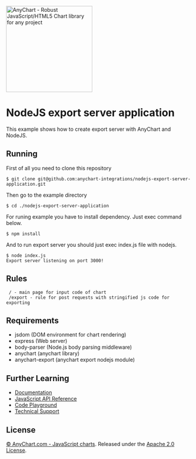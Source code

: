 [<img src="https://cdn.anychart.com/images/logo-transparent-segoe.png?2" width="234px" alt="AnyChart - Robust JavaScript/HTML5 Chart library for any project">](https://anychart.com)
# NodeJS export server application
This example shows how to create export server with AnyChart and NodeJS.

## Running
First of all you need to clone this repository
```
$ git clone git@github.com:anychart-integrations/nodejs-export-server-application.git
```
Then go to the example directory
```
$ cd ./nodejs-export-server-application
```
For runing example you have to install dependency. Just exec command below.
```
$ npm install
```
And to run export server you should just exec index.js file with nodejs.
```
$ node index.js
Export server listening on port 3000!
```

## Rules
```
 / - main page for input code of chart
 /export - rule for post requests with stringified js code for exporting
```

## Requirements
* jsdom (DOM environment for chart rendering)
* express (Web server)
* body-parser (Node.js body parsing middleware)
* anychart (anychart library)
* anychart-export (anychart export nodejs module)

## Further Learning
* [Documentation](https://docs.anychart.com)
* [JavaScript API Reference](https://api.anychart.com)
* [Code Playground](https://playground.anychart.com)
* [Technical Support](https://anychart.com/support)

## License
[© AnyChart.com - JavaScript charts](http://www.anychart.com). Released under the [Apache 2.0 License](https://github.com/anychart-integrations/nodejs-export-server-application/blob/master/LICENSE).
